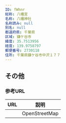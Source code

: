 ```yaml
---
ID: fWhnr
総称: 八幡宮
名称: 八幡神社
名称読み: null
別名: null
都道府県: 千葉県
区域: 鎌ケ谷市
緯度: 35.7513956
経度: 139.9758797
郵便番号: 2730118
住所: 千葉県鎌ケ谷市中沢１７７
---
```


## その他

### 参考URL

| URL | 説明          |
| --- | ------------- |
|     | OpenStreetMap |
